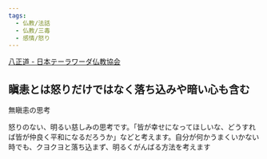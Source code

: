 ```yaml
---
tags:
  - 仏教/法話
  - 仏教/三毒
  - 感情/怒り
---
```

[八正道 - 日本テーラワーダ仏教協会](https://j-theravada.com/world/keyword/keyword-16/)

## 瞋恚とは怒りだけではなく落ち込みや暗い心も含む

無瞋恚の思考

怒りのない、明るい慈しみの思考です。「皆が幸せになってほしいな、どうすれば皆が仲良く平和になるだろうか」などと考えます。自分が何かうまくいかない時でも、クヨクヨと落ち込まず、明るくがんばる方法を考えます